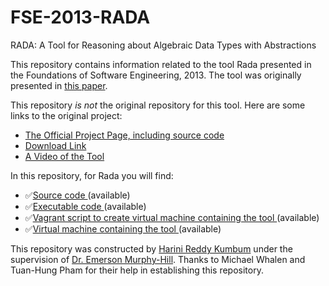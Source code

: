 # FSE-2013-RADA
RADA: A Tool for Reasoning about Algebraic Data Types with Abstractions

This repository contains information related to the tool Rada presented in the Foundations of Software Engineering, 2013. The tool was originally presented in <a href="http://dl.acm.org/citation.cfm?id=2491411.2494597&coll=DL&dl=GUIDE&CFID=706770050&CFTOKEN=57058403">this paper</a>.

This repository _is not_ the original repository for this tool. Here are some links to the original project:

* <a href="http://crisys.cs.umn.edu/rada/">The Official Project Page, including source code</a>
* <a href="http://crisys.cs.umn.edu/rada/rada_eclipse_project_10082013.zip">Download Link</a>
* <a href="https://www.youtube.com/watch?v=7JRpHXNwVVs">A Video of the Tool</a>

In this repository, for Rada you will find:

* :white_check_mark:<a href="https://github.com/SoftwareEngineeringToolDemos/FSE-2013-RADA/tree/master/rada_eclipse_project_10082013/rada">Source code </a> (available)
* :white_check_mark:<a href="https://github.com/SoftwareEngineeringToolDemos/FSE-2013-RADA/tree/master/rada_java_10082013">Executable code </a> (available)
* :white_check_mark:<a href="https://github.com/SoftwareEngineeringToolDemos/FSE-2013-RADA/blob/master/build-vm/Vagrantfile">Vagrant script to create virtual machine containing the tool </a> (available)
* :white_check_mark:<a href="https://drive.google.com/a/ncsu.edu/file/d/0B47747LYYb9JRmRDSDJDYmFnWlE/view">Virtual machine containing the tool </a> (available)



This repository was constructed by [Harini Reddy Kumbum](https://github.com/hkumbum) under the supervision of [Dr. Emerson Murphy-Hill](https://github.com/CaptainEmerson). Thanks to Michael Whalen and Tuan-Hung Pham for their help in establishing this repository.
